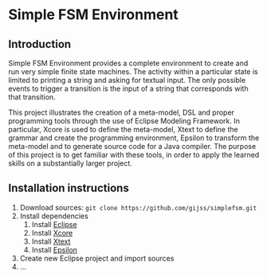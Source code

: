 Simple FSM Environment
===

Introduction
---
Simple FSM Environment provides a complete environment to create and run very simple finite state machines. The activity within a particular state is limited to printing a string and asking for textual input. The only possible events to trigger a transition is the input of a string that corresponds with that transition.

This project illustrates the creation of a meta-model, DSL and proper programming tools through the use of Eclipse Modeling Framework. In particular, Xcore is used to define the meta-model, Xtext to define the grammar and create the programming environment, Epsilon to transform the meta-model and to generate source code for a Java compiler. The purpose of this project is to get familiar with these tools, in order to apply the learned skills on a substantially larger project.

Installation instructions
---

1. Download sources: `git clone https://github.com/gijss/simplefsm.git`
2. Install dependencies
    1. Install [Eclipse](https://www.eclipse.org/downloads/)
    2. Install [Xcore](https://wiki.eclipse.org/Xcore)
    3. Install [Xtext](https://www.eclipse.org/Xtext/)
    4. Install [Epsilon](https://www.eclipse.org/epsilon/)
3. Create new Eclipse project and import sources
4.  ...
